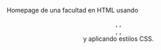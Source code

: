 Homepage de una facultad en HTML usando <header>, <articles>, <nav>, <table>, <footer> y aplicando estilos CSS.

